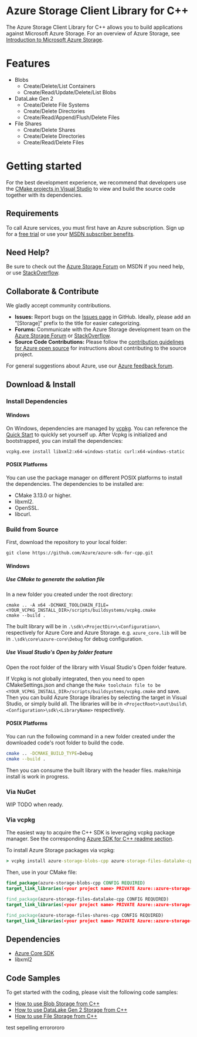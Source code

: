 # Azure Storage Client Library for C++

The Azure Storage Client Library for C++ allows you to build applications against Microsoft Azure Storage. For an overview of Azure Storage, see [Introduction to Microsoft Azure Storage](https://docs.microsoft.com/azure/storage/common/storage-introduction).

# Features

- Blobs
    - Create/Delete/List Containers
    - Create/Read/Update/Delete/List Blobs
- DataLake Gen 2
    - Create/Delete File Systems
    - Create/Delete Directories
    - Create/Read/Append/Flush/Delete Files
- File Shares
    - Create/Delete Shares
    - Create/Delete Directories
    - Create/Read/Delete Files

# Getting started

For the best development experience, we recommend that developers use the [CMake projects in Visual Studio](https://docs.microsoft.com/cpp/build/cmake-projects-in-visual-studio?view=vs-2019) to view and build the source code together with its dependencies.

## Requirements

To call Azure services, you must first have an Azure subscription. Sign up for a [free trial](https://azure.microsoft.com/pricing/free-trial/) or use your [MSDN subscriber benefits](https://azure.microsoft.com/pricing/member-offers/msdn-benefits-details/).

## Need Help?

Be sure to check out the [Azure Storage Forum](https://social.msdn.microsoft.com/Forums/azure/home?forum=windowsazuredata) on MSDN if you need help, or use [StackOverflow](https://stackoverflow.com/questions/tagged/azure).

## Collaborate & Contribute

We gladly accept community contributions.

- **Issues:** Report bugs on the [Issues page](https://github.com/Azure/azure-sdk-for-cpp/issues) in GitHub. Ideally, please add an "[Storage]" prefix to the title for easier categorizing.
- **Forums:** Communicate with the Azure Storage development team on the [Azure Storage Forum](https://social.msdn.microsoft.com/Forums/azure/home?forum=windowsazuredata) or [StackOverflow](https://stackoverflow.com/questions/tagged/azure).
- **Source Code Contributions:** Please follow the [contribution guidelines for Azure open source](https://azure.github.io/azure-sdk/cpp_introduction.html) for instructions about contributing to the source project.

For general suggestions about Azure, use our [Azure feedback forum](https://feedback.azure.com/forums/34192--general-feedback).

## Download & Install

### Install Dependencies

#### Windows

On Windows, dependencies are managed by [vcpkg](https://github.com/microsoft/vcpkg). You can reference the [Quick Start](https://github.com/microsoft/vcpkg#quick-start-windows) to quickly set yourself up.
After Vcpkg is initialized and bootstrapped, you can install the dependencies:
```BatchFile
vcpkg.exe install libxml2:x64-windows-static curl:x64-windows-static
```

#### POSIX Platforms

You can use the package manager on different POSIX platforms to install the dependencies. The dependencies to be installed are:

  - CMake 3.13.0 or higher.
  - libxml2.
  - OpenSSL.
  - libcurl.

### Build from Source

First, download the repository to your local folder:
```BatchFile
git clone https://github.com/Azure/azure-sdk-for-cpp.git
```

#### Windows

##### Use CMake to generate the solution file

In a new folder you created under the root directory:
```BatchFile
cmake .. -A x64 -DCMAKE_TOOLCHAIN_FILE=<YOUR_VCPKG_INSTALL_DIR>/scripts/buildsystems/vcpkg.cmake
cmake --build .
```

The built library will be in `.\sdk\<ProjectDir>\<Configuration>\` respectively for Azure Core and Azure Storage. e.g. `azure_core.lib` will be in `.\sdk\core\azure-core\Debug` for debug configuration.

##### Use Visual Studio's Open by folder feature
Open the root folder of the library with Visual Studio's Open folder feature.

If Vcpkg is not globally integrated, then you need to open CMakeSettings.json and change the `Make toolchain file to be <YOUR_VCPKG_INSTALL_DIR>/scripts/buildsystems/vcpkg.cmake` and save.
Then you can build Azure Storage libraries by selecting the target in Visual Studio, or simply build all.
The libraries will be in `<ProjectRoot>\out\build\<Configuration>\sdk\<LibraryName>` respectively.

#### POSIX Platforms

You can run the following command in a new folder created under the downloaded code's root folder to build the code.

```bash
cmake .. -DCMAKE_BUILD_TYPE=Debug
cmake --build .
```
Then you can consume the built library with the header files.
make/ninja install is work in progress.


### Via NuGet
WIP
TODO when ready.

### Via vcpkg
The easiest way to acquire the C++ SDK is leveraging vcpkg package manager. See the corresponding [Azure SDK for C++ readme section][azsdk_vcpkg_install].

To install Azure Storage packages via vcpkg:

```cmd
> vcpkg install azure-storage-blobs-cpp azure-storage-files-datalake-cpp azure-storage-files-shares-cpp
```

Then, use in your CMake file:

```CMake
find_package(azure-storage-blobs-cpp CONFIG REQUIRED)
target_link_libraries(<your project name> PRIVATE Azure::azure-storage-blobs)

find_package(azure-storage-files-datalake-cpp CONFIG REQUIRED)
target_link_libraries(<your project name> PRIVATE Azure::azure-storage-files-datalake)

find_package(azure-storage-files-shares-cpp CONFIG REQUIRED)
target_link_libraries(<your project name> PRIVATE Azure::azure-storage-files-shares)
```

## Dependencies

  - [Azure Core SDK](https://github.com/Azure/azure-sdk-for-cpp/blob/main/README.md)
  - libxml2

## Code Samples

To get started with the coding, please visit the following code samples:
- [How to use Blob Storage from C++](https://github.com/Azure/azure-sdk-for-cpp/blob/main/sdk/storage/azure-storage-blobs/sample/blob_getting_started.cpp)
- [How to use DataLake Gen 2 Storage from C++](https://github.com/Azure/azure-sdk-for-cpp/blob/main/sdk/storage/azure-storage-files-datalake/sample/datalake_getting_started.cpp)
- [How to use File Storage from C++](https://github.com/Azure/azure-sdk-for-cpp/blob/main/sdk/storage/azure-storage-files-shares/sample/file_share_getting_started.cpp)

<!-- LINKS -->
[azsdk_vcpkg_install]: https://github.com/Azure/azure-sdk-for-cpp#download--install-the-sdk

test sepelling errorororo